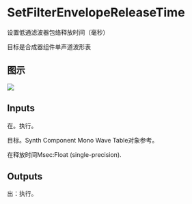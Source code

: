 # SetFilterEnvelopeReleaseTime

设置低通滤波器包络释放时间（毫秒）

目标是合成器组件单声道波形表

## 图示

![]($-20221218-21072668.png)

## Inputs

在。执行。

目标。Synth Component Mono Wave Table对象参考。

在释放时间Msec:Float (single-precision).  

## Outputs

出：执行。
